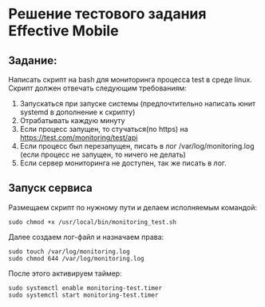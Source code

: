# Решение тестового задания Effective Mobile

## Задание:

Написать скрипт на bash для мониторинга процесса test в среде linux.
Скрипт должен отвечать следующим требованиям:
1. Запускаться при запуске системы (предпочтительно написать юнит
systemd в дополнение к скрипту)
2. Отрабатывать каждую минуту
3. Если процесс запущен, то стучаться(по https) на
https://test.com/monitoring/test/api
4. Если процесс был перезапущен, писать в лог /var/log/monitoring.log
(если процесс не запущен, то ничего не делать)
5. Если сервер мониторинга не доступен, так же писать в лог.

## Запуск сервиса

Размещаем скрипт по нужному пути и делаем исполняемым командой:    

```
sudo chmod +x /usr/local/bin/monitoring_test.sh
```

Далее создаем лог-файл и назначаем права:

```
sudo touch /var/log/monitoring.log
sudo chmod 644 /var/log/monitoring.log
```

После этого активируем таймер:

```
sudo systemctl enable monitoring-test.timer
sudo systemctl start monitoring-test.timer
```
